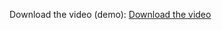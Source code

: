 Download the video (demo):
[Download the video](https://github.com/haaaaakima/List-movies-in-swift-swiftui/raw/main/screen-list-movies.mov)
